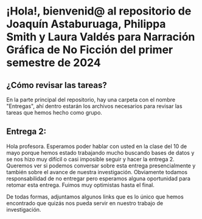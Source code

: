# ¡Hola!, bienvenid@ al repositorio de Joaquín Astaburuaga, Philippa Smith y Laura Valdés para Narración Gráfica de No Ficción del primer semestre de 2024

## ¿Cómo revisar las tareas?

En la parte principal del repositorio, hay una carpeta con el nombre "Entregas", ahí dentro estarán los archivos necesarios para revisar las tareas que hemos hecho como grupo.

## Entrega 2:

Hola profesora. Esperamos poder hablar con usted en la clase del 10 de mayo porque hemos estado trabajando mucho buscando bases de datos y se nos hizo muy difícil o casi imposible seguir y hacer la entrega 2. Queremos ver si podemos conversar sobre esta entrega presencialmente y también sobre el avance de nuestra investigación. Obviamente todamos responsabilidad de no entregar pero esperamos alguna oportunidad para retomar esta entrega. Fuimos muy optimistas hasta el final. 

De todas formas, adjuntamos algunos links que es lo único que hemos encontrado que quizás nos pueda servir en nuestro trabajo de investigación. 

 
